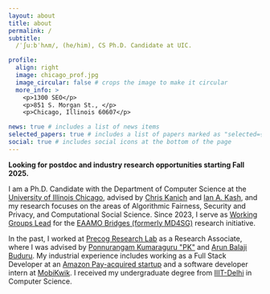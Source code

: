 ```yaml
---
layout: about
title: about
permalink: /
subtitle: 
  /ˈʃuːbˈhʌm/, (he/him), CS Ph.D. Candidate at UIC.

profile:
  align: right
  image: chicago_prof.jpg
  image_circular: false # crops the image to make it circular
  more_info: >
    <p>1300 SEO</p>
    <p>851 S. Morgan St., </p>
    <p>Chicago, Illinois 60607</p>

news: true # includes a list of news items
selected_papers: true # includes a list of papers marked as "selected={true}"
social: true # includes social icons at the bottom of the page
---
```


**Looking for postdoc and industry research opportunities starting Fall 2025.**

I am a Ph.D. Candidate with the Department of Computer Science at the [University of Illinois Chicago](https://cs.uic.edu/), advised by [Chris Kanich](https://www.cs.uic.edu/~ckanich/) and [Ian A. Kash](https://www.cs.uic.edu/~iankash/), and my research focuses on the areas of Algorithmic Fairness, Security and Privacy, and Computational Social Science. Since 2023, I serve as [Working Groups Lead](https://www.eaamo.org/about#65d9a4a3ab1f485a36bf1265) for the [EAAMO Bridges (formerly MD4SG)](https://bridges.eaamo.org/) research initiative.

In the past, I worked at [Precog Research Lab](https://precog.iiit.ac.in/) as a Research Associate, where I was advised by [Ponnurangam Kumaraguru "PK"](https://twitter.com/ponguru) and [Arun Balaji Buduru](http://faculty.iiitd.ac.in/~arunb/). My industrial experience includes working as a Full Stack Developer at an [Amazon Pay-acquired startup](https://www.linkedin.com/company/tapzo/) and a software developer intern at [MobiKwik](https://www.mobikwik.com/). I received my undergraduate degree from [IIIT-Delhi](https://www.iiitd.ac.in/) in Computer Science.


<!-- Write your biography here. Tell the world about yourself. Link to your favorite [subreddit](http://reddit.com). You can put a picture in, too. The code is already in, just name your picture `prof_pic.jpg` and put it in the `img/` folder.

Put your address / P.O. box / other info right below your picture. You can also disable any of these elements by editing `profile` property of the YAML header of your `_pages/about.md`. Edit `_bibliography/papers.bib` and Jekyll will render your [publications page](/al-folio/publications/) automatically.

Link to your social media connections, too. This theme is set up to use [Font Awesome icons](https://fontawesome.com/) and [Academicons](https://jpswalsh.github.io/academicons/), like the ones below. Add your Facebook, Twitter, LinkedIn, Google Scholar, or just disable all of them. -->
